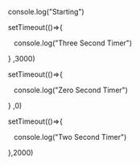  console.log("Starting")

  
 setTimeout(()=>{

    console.log("Three Second Timer")

 } ,3000)

 setTimeout(()=>{

    console.log("Zero Second Timer")

 } ,0)

 setTimeout(()=>{

    console.log("Two Second Timer")

 },2000)